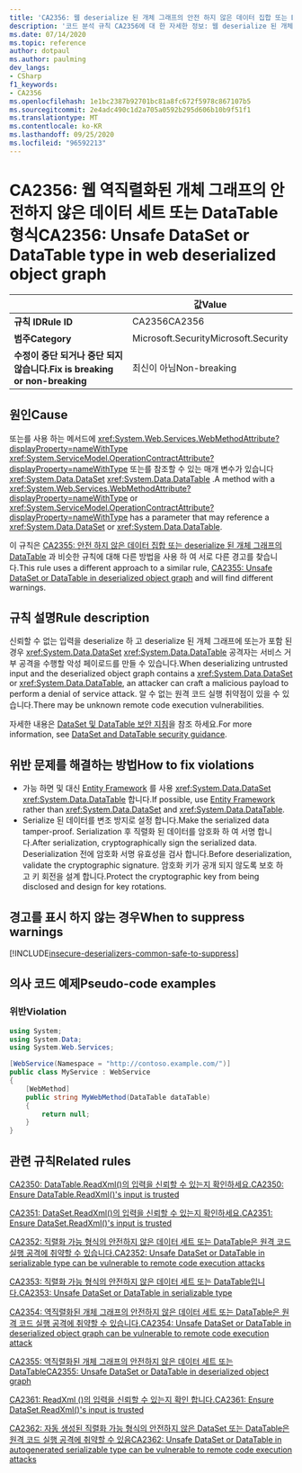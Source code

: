 ```yaml
---
title: 'CA2356: 웹 deserialize 된 개체 그래프의 안전 하지 않은 데이터 집합 또는 DataTable 형식 (코드 분석)'
description: '코드 분석 규칙 CA2356에 대 한 자세한 정보: 웹 deserialize 된 개체 그래프의 안전 하지 않은 데이터 집합 또는 DataTable 형식'
ms.date: 07/14/2020
ms.topic: reference
author: dotpaul
ms.author: paulming
dev_langs:
- CSharp
f1_keywords:
- CA2356
ms.openlocfilehash: 1e1bc2387b92701bc81a8fc672f5978c867107b5
ms.sourcegitcommit: 2e4adc490c1d2a705a0592b295d606b10b9f51f1
ms.translationtype: MT
ms.contentlocale: ko-KR
ms.lasthandoff: 09/25/2020
ms.locfileid: "96592213"
---
```

# <a name="ca2356-unsafe-dataset-or-datatable-type-in-web-deserialized-object-graph"></a><span data-ttu-id="77327-103">CA2356: 웹 역직렬화된 개체 그래프의 안전하지 않은 데이터 세트 또는 DataTable 형식</span><span class="sxs-lookup"><span data-stu-id="77327-103">CA2356: Unsafe DataSet or DataTable type in web deserialized object graph</span></span>

| | <span data-ttu-id="77327-104">값</span><span class="sxs-lookup"><span data-stu-id="77327-104">Value</span></span> |
|-|-|
| <span data-ttu-id="77327-105">**규칙 ID**</span><span class="sxs-lookup"><span data-stu-id="77327-105">**Rule ID**</span></span> |<span data-ttu-id="77327-106">CA2356</span><span class="sxs-lookup"><span data-stu-id="77327-106">CA2356</span></span>|
| <span data-ttu-id="77327-107">**범주**</span><span class="sxs-lookup"><span data-stu-id="77327-107">**Category**</span></span> |<span data-ttu-id="77327-108">Microsoft.Security</span><span class="sxs-lookup"><span data-stu-id="77327-108">Microsoft.Security</span></span>|
| <span data-ttu-id="77327-109">**수정이 중단 되거나 중단 되지 않습니다.**</span><span class="sxs-lookup"><span data-stu-id="77327-109">**Fix is breaking or non-breaking**</span></span> |<span data-ttu-id="77327-110">최신이 아님</span><span class="sxs-lookup"><span data-stu-id="77327-110">Non-breaking</span></span>|

## <a name="cause"></a><span data-ttu-id="77327-111">원인</span><span class="sxs-lookup"><span data-stu-id="77327-111">Cause</span></span>

<span data-ttu-id="77327-112">또는를 사용 하는 메서드에 <xref:System.Web.Services.WebMethodAttribute?displayProperty=nameWithType> <xref:System.ServiceModel.OperationContractAttribute?displayProperty=nameWithType> 또는를 참조할 수 있는 매개 변수가 있습니다 <xref:System.Data.DataSet> <xref:System.Data.DataTable> .</span><span class="sxs-lookup"><span data-stu-id="77327-112">A method with a <xref:System.Web.Services.WebMethodAttribute?displayProperty=nameWithType> or <xref:System.ServiceModel.OperationContractAttribute?displayProperty=nameWithType> has a parameter that may reference a <xref:System.Data.DataSet> or <xref:System.Data.DataTable>.</span></span>

<span data-ttu-id="77327-113">이 규칙은 [CA2355: 안전 하지 않은 데이터 집합 또는 deserialize 된 개체 그래프의 DataTable](ca2355.md) 과 비슷한 규칙에 대해 다른 방법을 사용 하 여 서로 다른 경고를 찾습니다.</span><span class="sxs-lookup"><span data-stu-id="77327-113">This rule uses a different approach to a similar rule, [CA2355: Unsafe DataSet or DataTable in deserialized object graph](ca2355.md) and will find different warnings.</span></span>

## <a name="rule-description"></a><span data-ttu-id="77327-114">규칙 설명</span><span class="sxs-lookup"><span data-stu-id="77327-114">Rule description</span></span>

<span data-ttu-id="77327-115">신뢰할 수 없는 입력을 deserialize 하 고 deserialize 된 개체 그래프에 또는가 포함 된 경우 <xref:System.Data.DataSet> <xref:System.Data.DataTable> 공격자는 서비스 거부 공격을 수행할 악성 페이로드를 만들 수 있습니다.</span><span class="sxs-lookup"><span data-stu-id="77327-115">When deserializing untrusted input and the deserialized object graph contains a <xref:System.Data.DataSet> or <xref:System.Data.DataTable>, an attacker can craft a malicious payload to perform a denial of service attack.</span></span> <span data-ttu-id="77327-116">알 수 없는 원격 코드 실행 취약점이 있을 수 있습니다.</span><span class="sxs-lookup"><span data-stu-id="77327-116">There may be unknown remote code execution vulnerabilities.</span></span>

<span data-ttu-id="77327-117">자세한 내용은 [DataSet 및 DataTable 보안 지침](https://go.microsoft.com/fwlink/?linkid=2132227)을 참조 하세요.</span><span class="sxs-lookup"><span data-stu-id="77327-117">For more information, see [DataSet and DataTable security guidance](https://go.microsoft.com/fwlink/?linkid=2132227).</span></span>

## <a name="how-to-fix-violations"></a><span data-ttu-id="77327-118">위반 문제를 해결하는 방법</span><span class="sxs-lookup"><span data-stu-id="77327-118">How to fix violations</span></span>

- <span data-ttu-id="77327-119">가능 하면 및 대신 [Entity Framework](/ef/) 를 사용 <xref:System.Data.DataSet> <xref:System.Data.DataTable> 합니다.</span><span class="sxs-lookup"><span data-stu-id="77327-119">If possible, use [Entity Framework](/ef/) rather than <xref:System.Data.DataSet> and <xref:System.Data.DataTable>.</span></span>
- <span data-ttu-id="77327-120">Serialize 된 데이터를 변조 방지로 설정 합니다.</span><span class="sxs-lookup"><span data-stu-id="77327-120">Make the serialized data tamper-proof.</span></span> <span data-ttu-id="77327-121">Serialization 후 직렬화 된 데이터를 암호화 하 여 서명 합니다.</span><span class="sxs-lookup"><span data-stu-id="77327-121">After serialization, cryptographically sign the serialized data.</span></span> <span data-ttu-id="77327-122">Deserialization 전에 암호화 서명 유효성을 검사 합니다.</span><span class="sxs-lookup"><span data-stu-id="77327-122">Before deserialization, validate the cryptographic signature.</span></span> <span data-ttu-id="77327-123">암호화 키가 공개 되지 않도록 보호 하 고 키 회전을 설계 합니다.</span><span class="sxs-lookup"><span data-stu-id="77327-123">Protect the cryptographic key from being disclosed and design for key rotations.</span></span>

## <a name="when-to-suppress-warnings"></a><span data-ttu-id="77327-124">경고를 표시 하지 않는 경우</span><span class="sxs-lookup"><span data-stu-id="77327-124">When to suppress warnings</span></span>

[!INCLUDE[insecure-deserializers-common-safe-to-suppress](~/includes/code-analysis/insecure-deserializers-common-safe-to-suppress.md)]

## <a name="pseudo-code-examples"></a><span data-ttu-id="77327-125">의사 코드 예제</span><span class="sxs-lookup"><span data-stu-id="77327-125">Pseudo-code examples</span></span>

### <a name="violation"></a><span data-ttu-id="77327-126">위반</span><span class="sxs-lookup"><span data-stu-id="77327-126">Violation</span></span>

```csharp
using System;
using System.Data;
using System.Web.Services;

[WebService(Namespace = "http://contoso.example.com/")]
public class MyService : WebService
{
    [WebMethod]
    public string MyWebMethod(DataTable dataTable)
    {
        return null;
    }
}
```

## <a name="related-rules"></a><span data-ttu-id="77327-127">관련 규칙</span><span class="sxs-lookup"><span data-stu-id="77327-127">Related rules</span></span>

[<span data-ttu-id="77327-128">CA2350: DataTable.ReadXml()의 입력을 신뢰할 수 있는지 확인하세요.</span><span class="sxs-lookup"><span data-stu-id="77327-128">CA2350: Ensure DataTable.ReadXml()'s input is trusted</span></span>](ca2350.md)

[<span data-ttu-id="77327-129">CA2351: DataSet.ReadXml()의 입력을 신뢰할 수 있는지 확인하세요.</span><span class="sxs-lookup"><span data-stu-id="77327-129">CA2351: Ensure DataSet.ReadXml()'s input is trusted</span></span>](ca2351.md)

[<span data-ttu-id="77327-130">CA2352: 직렬화 가능 형식의 안전하지 않은 데이터 세트 또는 DataTable은 원격 코드 실행 공격에 취약할 수 있습니다.</span><span class="sxs-lookup"><span data-stu-id="77327-130">CA2352: Unsafe DataSet or DataTable in serializable type can be vulnerable to remote code execution attacks</span></span>](ca2352.md)

[<span data-ttu-id="77327-131">CA2353: 직렬화 가능 형식의 안전하지 않은 데이터 세트 또는 DataTable입니다.</span><span class="sxs-lookup"><span data-stu-id="77327-131">CA2353: Unsafe DataSet or DataTable in serializable type</span></span>](ca2353.md)

[<span data-ttu-id="77327-132">CA2354: 역직렬화된 개체 그래프의 안전하지 않은 데이터 세트 또는 DataTable은 원격 코드 실행 공격에 취약할 수 있습니다.</span><span class="sxs-lookup"><span data-stu-id="77327-132">CA2354: Unsafe DataSet or DataTable in deserialized object graph can be vulnerable to remote code execution attack</span></span>](ca2354.md)

[<span data-ttu-id="77327-133">CA2355: 역직렬화된 개체 그래프의 안전하지 않은 데이터 세트 또는 DataTable</span><span class="sxs-lookup"><span data-stu-id="77327-133">CA2355: Unsafe DataSet or DataTable in deserialized object graph</span></span>](ca2355.md)

[<span data-ttu-id="77327-134">CA2361: ReadXml ()의 입력을 신뢰할 수 있는지 확인 합니다.</span><span class="sxs-lookup"><span data-stu-id="77327-134">CA2361: Ensure DataSet.ReadXml()'s input is trusted</span></span>](ca2361.md)

[<span data-ttu-id="77327-135">CA2362: 자동 생성된 직렬화 가능 형식의 안전하지 않은 DataSet 또는 DataTable은 원격 코드 실행 공격에 취약할 수 있음</span><span class="sxs-lookup"><span data-stu-id="77327-135">CA2362: Unsafe DataSet or DataTable in autogenerated serializable type can be vulnerable to remote code execution attacks</span></span>](ca2362.md)
